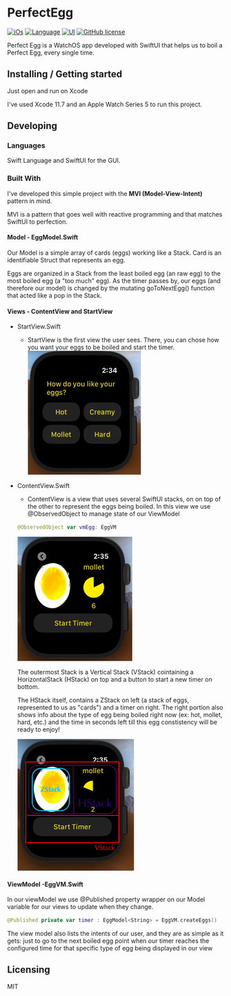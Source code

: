 # PerfectEgg 
[![iOs](https://img.shields.io/badge/Platform-WatchOs-green)]() 
[![Language](https://img.shields.io/badge/Swift-5.3-green)]() 
[![UI](https://img.shields.io/badge/UI-SwiftUI-orange)]() 
[![GitHub license](https://img.shields.io/badge/license-MIT-blue.svg?style=flat-square)]()


Perfect Egg is a WatchOS app developed with SwiftUI that helps us to boil a Perfect Egg, every single time.

## Installing / Getting started

Just open and run on Xcode

I've used Xcode 11.7 and an Apple Watch Series 5 to run this project.

## Developing

### Languages
Swift Language and SwiftUI for the GUI. 

### Built With

I've developed this simple project with the **MVI (Model-View-Intent)** pattern in mind.

MVI is a pattern that goes well with reactive programming and that matches SwiftUI to perfection.

#### Model - EggModel.Swift
Our Model is a simple array of cards (eggs) working like a Stack. Card is an identifiable Struct that represents an egg.

Eggs are organized in a Stack from the least boiled egg (an raw egg) to the most boiled egg (a "too much" egg). 
As the timer passes by, our eggs (and therefore our model) is changed by the mutating goToNextEgg() function that acted like a pop in the Stack.

#### Views - ContentView and StartView

* StartView.Swift

  * StartView is the first view the user sees. There, you can chose how you want your eggs to be boiled and start the timer.
![Start View](./images/start.png)

* ContentView.Swift

  * ContentView is a view that uses several SwiftUI stacks, on on top of the other to represent the eggs being boiled. 
  In this view we use @ObservedObject to manage state of our ViewModel
  ```swift
  @ObservedObject var vmEgg: EggVM
  ```
  ![Content View](./images/timer.png)

  The outermost Stack is a Vertical Stack (VStack) cointaining a HorizontalStack (HStack) on top and a button to start a new timer on bottom.

  The HStack itself, contains a ZStack on left (a stack of eggs, represented to us as "cards") and a timer on right. The right portion also shows info about the type of egg
being boiled right now (ex: hot, mollet, hard, etc.) and the time in seconds left till this egg constistency will be ready to enjoy!

  ![Content View](./images/stacks.png)

#### ViewModel -EggVM.Swift

In our viewModel we use @Published property wrapper on our Model variable for our views to update when they change.

```swift
@Published private var timer : EggModel<String> = EggVM.createEggs()
```

The view model also lists the intents of our user, and they are as simple as it gets: just to go to the next boiled egg point when our 
timer reaches the configured time for that specific type of egg being displayed in our view

## Licensing

MIT
